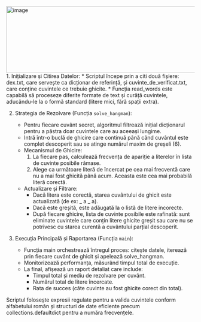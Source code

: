 <img width="996" height="178" alt="image" src="https://github.com/user-attachments/assets/e3ef4e9a-837d-4bfb-b1e0-8ee1d0bf6905" />
1. Inițializare și Citirea Datelor:
       * Scriptul începe prin a citi două fișiere: dex.txt, care servește ca dicționar de referință, și cuvinte_de_verificat.txt, care conține cuvintele ce trebuie ghicite.
       * Funcția read_words este capabilă să proceseze diferite formate de text și curăță cuvintele, aducându-le la o formă standard (litere mici, fără spații extra).

   2. Strategia de Rezolvare (Funcția `solve_hangman`):
       * Pentru fiecare cuvânt secret, algoritmul filtrează inițial dicționarul pentru a păstra doar cuvintele care au aceeași lungime.
       * Intră într-o buclă de ghicire care continuă până când cuvântul este complet descoperit sau se atinge numărul maxim de greșeli (6).
       * Mecanismul de Ghicire:
           1. La fiecare pas, calculează frecvența de apariție a literelor în lista de cuvinte posibile rămase.
           2. Alege ca următoare literă de încercat pe cea mai frecventă care nu a mai fost ghicită până acum. Aceasta este cea mai probabilă literă corectă.
       * Actualizare și Filtrare:
           * Dacă litera este corectă, starea cuvântului de ghicit este actualizată (de ex: _ a _ a).
           * Dacă este greșită, este adăugată la o listă de litere incorecte.
           * După fiecare ghicire, lista de cuvinte posibile este rafinată: sunt eliminate cuvintele care conțin litere ghicite greșit sau care nu se potrivesc cu starea curentă a cuvântului parțial descoperit.

   3. Execuția Principală și Raportarea (Funcția `main`):
       * Funcția main orchestrează întregul proces: citește datele, iterează prin fiecare cuvânt de ghicit și apelează solve_hangman.
       * Monitorizează performanța, măsurând timpul total de execuție.
       * La final, afișează un raport detaliat care include:
           * Timpul total și mediu de rezolvare per cuvânt.
           * Numărul total de litere încercate.
           * Rata de succes (câte cuvinte au fost ghicite corect din total).

  Scriptul folosește expresii regulate pentru a valida cuvintele conform alfabetului român și structuri de date eficiente precum collections.defaultdict pentru a număra frecvențele.
